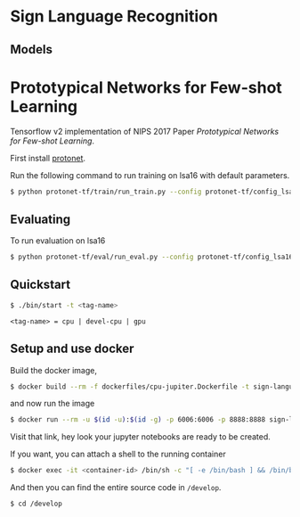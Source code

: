 # Sign Language Recognition

## Models

# Prototypical Networks for Few-shot Learning

Tensorflow v2 implementation of NIPS 2017 Paper _Prototypical Networks for Few-shot Learning_.

First install [protonet](https://github.com/ulises-jeremias/prototypical-networks-tf).

Run the following command to run training on lsa16 with default parameters.

```sh
$ python protonet-tf/train/run_train.py --config protonet-tf/config_lsa16.conf
```

## Evaluating

To run evaluation on lsa16

```sh
$ python protonet-tf/eval/run_eval.py --config protonet-tf/config_lsa16.conf
```


## Quickstart

```sh
$ ./bin/start -t <tag-name>
```

`<tag-name> = cpu | devel-cpu | gpu`

## Setup and use docker

Build the docker image,

```sh
$ docker build --rm -f dockerfiles/cpu-jupiter.Dockerfile -t sign-language-recognition:latest .
```

and now run the image

```sh
$ docker run --rm -u $(id -u):$(id -g) -p 6006:6006 -p 8888:8888 sign-language-recognition:latest
```

Visit that link, hey look your jupyter notebooks are ready to be created.

If you want, you can attach a shell to the running container

```sh
$ docker exec -it <container-id> /bin/sh -c "[ -e /bin/bash ] && /bin/bash || /bin/sh"
```

And then you can find the entire source code in `/develop`.

```sh
$ cd /develop
```
